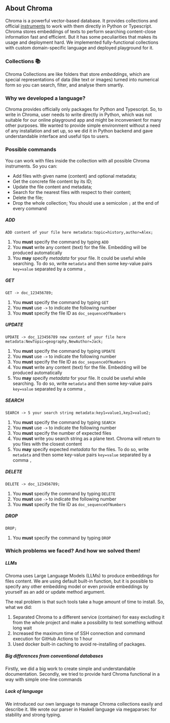 ## About Chroma
Chroma is a powerful vector-based database. It provides collections and official [instruments](https://docs.trychroma.com/docs/collections/manage-collections) to work with them directly in Python or Typescript. Chroma stores embeddings of texts to perform searching content-close information fast and efficient. But it has some peculiarities that makes its usage and deployment hard. We implemented fully-functional collections with custom domain-specific language and deployed playground for it.

### Collections 📚
Chroma Collections are like folders that store *embeddings*, which are special representations of data (like text or images) turned into numerical form so you can search, filter, and analyse them smartly.

### Why we developed a language?
Chroma provides officially only packages for Python and Typescript. So, to write in Chroma, user needs to write directly in Python, which was not suitable for our online playground app and might be inconvenient for many other purposes. We wanted to provide simple environment without a need of any installation and set up, so we did it in Python backend and gave understandable interface and useful tips to users. 

### Possible commands
You can work with files inside the collection with all possible Chroma instruments. So you can:
- Add files with given name (content) and optional metadata;
- Get the concrete file content by its ID;
- Update the file content and metadata;
- Search for the nearest files with respect to their content;
- Delete the file;
- Drop the whole collection;
You should use a semicolon `;` at the end of every command
##### ADD
`ADD content of your file here metadata:topic=history,author=Alex;`
1. You **must** specify the command by typing `ADD`
2. You **must** write any content (text) for the file. Embedding will be produced automatically
3. You **may** specify *metadata* for your file. It could be useful while searching. To do so, write `metadata` and then some key-value pairs `key=value` separated by a comma `,`
##### GET
`GET -> doc_123456789;`
1. You **must** specify the command by typing `GET`
2. You **must** use `->` to indicate the following number
3. You **must** specify the file ID as `doc_sequenceOfNumbers`
##### UPDATE
`UPDATE -> doc_123456789 new content of your file here metadata:NewTopic=geography,NewAuthor=Jack;`
1. You **must** specify the command by typing `UPDATE`
2. You **must** use `->` to indicate the following number
3. You **must** specify the file ID as `doc_sequenceOfNumbers`
4. You **must** write any content (text) for the file. Embedding will be produced automatically
5. You **may** specify *metadata* for your file. It could be useful while searching. To do so, write `metadata` and then some key-value pairs `key=value` separated by a comma `,`
##### SEARCH
`SEARCH -> 5 your search string metadata:key1=value1,key2=value2;`
1. You **must** specify the command by typing `SEARCH`
2. You **must** use `->` to indicate the following number
3. You **must** specify the number of expected files
4. You **must** write you search string as a plane text. Chroma will return to you files with the closest content
5. You **may** specify expected *metadata* for the files. To do so, write `metadata` and then some key-value pairs `key=value` separated by a comma `,`
##### DELETE
`DELETE -> doc_123456789;`
1. You **must** specify the command by typing `DELETE`
2. You **must** use `->` to indicate the following number
3. You **must** specify the file ID as `doc_sequenceOfNumbers`
##### DROP
`DROP;`
1. You **must** specify the command by typing `DROP`  

### Which problems we faced? And how we solved them!
##### LLMs
Chroma uses Large Language Models (LLMs) to produce embeddings for files content. We are using default built-in function, but it is possible to specify any other embedding model or even provide embeddings by yourself as an add or update method argument.

The real problem is that such tools take a huge amount of time to install. So, what we did:
1. Separated Chroma to a different service (container) for easy excluding it from the whole project and make a possibility to test something without long wait
2. Increased the maximum time of SSH connection and command execution for GitHub Actions to 1 hour
3. Used docker built-in caching to avoid re-installing of packages.
   
##### Big differences from conventional databases
Firstly, we did a big work to create simple and understandable documentation. Secondly, we tried to provide hard Chroma functional in a way with simple one-line commands
##### Lack of language
We introduced our own language to manage Chroma collections easily and describe it. We wrote our parser in Haskell language via megaparsec for stability and strong typing. 
